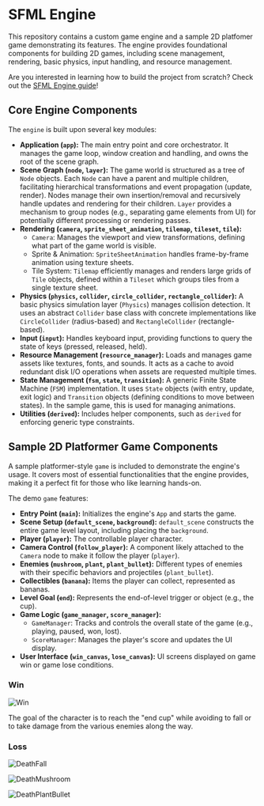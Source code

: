 # SFML Engine

This repository contains a custom game engine and a sample 2D platfomer game demonstrating its features. The engine provides foundational components for building 2D games, including scene management, rendering, basic physics, input handling, and resource management.

Are you interested in learning how to build the project from scratch? Check out the [SFML Engine guide](https://penca53.gitbook.io/sfml-engine)!

## Core Engine Components

The `engine` is built upon several key modules:

* **Application (`app`):** The main entry point and core orchestrator. It manages the game loop, window creation and handling, and owns the root of the scene graph.
* **Scene Graph (`node`, `layer`):** The game world is structured as a tree of `Node` objects. Each `Node` can have a parent and multiple children, facilitating hierarchical transformations and event propagation (update, render). Nodes manage their own insertion/removal and recursively handle updates and rendering for their children. `Layer` provides a mechanism to group nodes (e.g., separating game elements from UI) for potentially different processing or rendering passes.
* **Rendering (`camera`, `sprite_sheet_animation`, `tilemap`, `tileset`, `tile`):**
    * `Camera`: Manages the viewport and view transformations, defining what part of the game world is visible.
    * Sprite & Animation: `SpriteSheetAnimation` handles frame-by-frame animation using texture sheets.
    * Tile System: `Tilemap` efficiently manages and renders large grids of `Tile` objects, defined within a `Tileset` which groups tiles from a single texture sheet.
* **Physics (`physics`, `collider`, `circle_collider`, `rectangle_collider`):** A basic physics simulation layer (`Physics`) manages collision detection. It uses an abstract `Collider` base class with concrete implementations like `CircleCollider` (radius-based) and `RectangleCollider` (rectangle-based).
* **Input (`input`):** Handles keyboard input, providing functions to query the state of keys (pressed, released, held).
* **Resource Management (`resource_manager`):** Loads and manages game assets like textures, fonts, and sounds. It acts as a cache to avoid redundant disk I/O operations when assets are requested multiple times.
* **State Management (`fsm`, `state`, `transition`):** A generic Finite State Machine (`FSM`) implementation. It uses `State` objects (with entry, update, exit logic) and `Transition` objects (defining conditions to move between states). In the sample game, this is used for managing animations.
* **Utilities (`derived`):** Includes helper components, such as `derived` for enforcing generic type constraints.

## Sample 2D Platformer Game Components

A sample platformer-style `game` is included to demonstrate the engine's usage.
It covers most of essential functionalities that the engine provides, making it a perfect fit for those who like learning hands-on.

The demo `game` features:

* **Entry Point (`main`):** Initializes the engine's `App` and starts the game.
* **Scene Setup (`default_scene`, `background`):** `default_scene` constructs the entire game level layout, including placing the `background`.
* **Player (`player`):** The controllable player character.
* **Camera Control (`follow_player`):** A component likely attached to the `Camera` node to make it follow the player (`player`).
* **Enemies (`mushroom`, `plant`, `plant_bullet`):** Different types of enemies with their specific behaviors and projectiles (`plant_bullet`).
* **Collectibles (`banana`):** Items the player can collect, represented as bananas.
* **Level Goal (`end`):** Represents the end-of-level trigger or object (e.g., the cup).
* **Game Logic (`game_manager`, `score_manager`):**
    * `GameManager`: Tracks and controls the overall state of the game (e.g., playing, paused, won, lost).
    * `ScoreManager`: Manages the player's score and updates the UI display.
* **User Interface (`win_canvas`, `lose_canvas`):** UI screens displayed on game win or game lose conditions.

### Win

![Win](https://github.com/user-attachments/assets/2aed5a89-1601-4a53-8160-eff83c9bd329)

The goal of the character is to reach the "end cup" while avoiding to fall or to take damage from the various enemies along the way.

### Loss

![DeathFall](https://github.com/user-attachments/assets/93409bb5-18d4-4a05-8e61-38836c6b7e7b)

![DeathMushroom](https://github.com/user-attachments/assets/3f3f906a-3dda-40d7-9e2d-279038d7c693)

![DeathPlantBullet](https://github.com/user-attachments/assets/5e7e30f2-cad1-4f77-a6c6-80503322d287)






